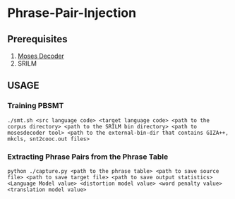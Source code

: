 # Phrase-Pair-Injection  
## Prerequisites

1. [Moses Decoder](http://www2.statmt.org/moses/?n=Development.GetStarted)
2. SRILM


## USAGE

### Training PBSMT
```
./smt.sh <src language code> <target language code> <path to the corpus directory> <path to the SRILM bin directory> <path to mosesdecoder tool> <path to the external-bin-dir that contains GIZA++, mkcls, snt2cooc.out files>
```

### Extracting Phrase Pairs from the Phrase Table

```
python ./capture.py <path to the phrase table> <path to save source file> <path to save target file> <path to save output statistics> <Language Model value> <distortion model value> <word penalty value> <translation model value> 
```
